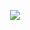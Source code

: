 <p align="center">
  <img src="https://user-images.githubusercontent.com/10504064/224491356-d9226a7c-0951-4951-8a2e-25100a5c049f.gif">
</p>
